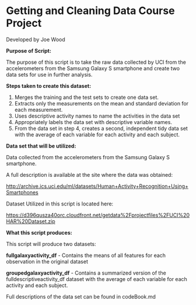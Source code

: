 # Getting and Cleaning Data Course Project

Developed by Joe Wood

**Purpose of Script:**

The purpose of this script is to take the raw data collected by UCI from the accelerometers from the Samsung Galaxy S smartphone and create two data sets for use in further analysis.

**Steps taken to create this dataset:**

1. Merges the training and the test sets to create one data set.
2. Extracts only the measurements on the mean and standard deviation for each measurement.
3. Uses descriptive activity names to name the activities in the data set
4. Appropriately labels the data set with descriptive variable names.
5. From the data set in step 4, creates a second, independent tidy data set with the average of each variable for each activity and each subject.

**Data set that will be utilized:**

Data collected from the accelerometers from the Samsung Galaxy S smartphone. 

A full description is available at the site where the data was obtained:

http://archive.ics.uci.edu/ml/datasets/Human+Activity+Recognition+Using+Smartphones

Dataset Utilized in this script is located here:

https://d396qusza40orc.cloudfront.net/getdata%2Fprojectfiles%2FUCI%20HAR%20Dataset.zip

**What this script produces:**

This script will produce two datasets:

**fullgalaxyactivity_df** - Contains the means of all features for each
                        observation in the original dataset 

**groupedgalaxyactivity_df** - Contains a summarized version of the 
                           fulldescriptiveactivity_df dataset with the 
                           average of each variable for each activity
                           and each subject. 

Full descriptions of the data set can be found in codeBook.md